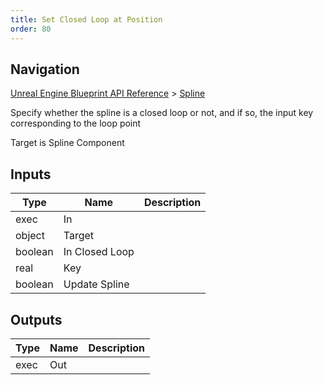 ```yaml
---
title: Set Closed Loop at Position
order: 80
---
```

## Navigation

[Unreal Engine Blueprint API Reference](https://dev.epicgames.com/documentation/en-us/unreal-engine/BlueprintAPI) > [Spline](https://dev.epicgames.com/documentation/en-us/unreal-engine/BlueprintAPI/Spline)

Specify whether the spline is a closed loop or not, and if so, the input key corresponding to the loop point

Target is Spline Component

## Inputs

| Type | Name | Description |
| --- | --- | --- |
| exec | In |  |
| object | Target |  |
| boolean | In Closed Loop |  |
| real | Key |  |
| boolean | Update Spline |  |

## Outputs

| Type | Name | Description |
| --- | --- | --- |
| exec | Out |  |

